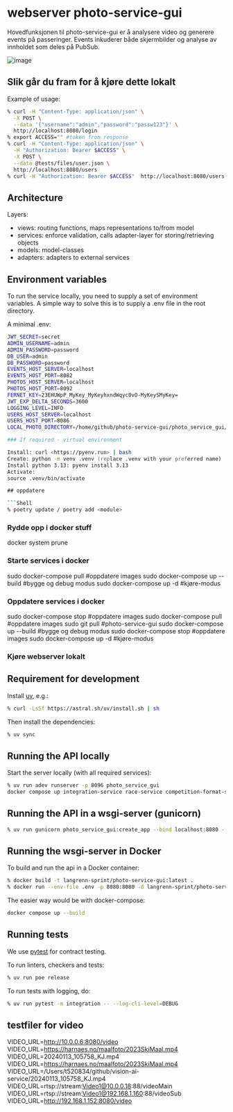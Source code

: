 # webserver photo-service-gui

Hovedfunksjonen til photo-service-gui er å analysere video og generere events på passeringer. Events inkuderer både skjermbilder og analyse av innholdet som deles på PubSub.

![image](https://github.com/langrenn-sprint/photo-service-gui/assets/56455987/2b7599a2-a58e-4ade-816e-c15abb1d6f7b)

## Slik går du fram for å kjøre dette lokalt

Example of usage:

```Zsh
% curl -H "Content-Type: application/json" \
  -X POST \
  --data '{"username":"admin","password":"passw123"}' \
  http://localhost:8080/login
% export ACCESS="" #token from response
% curl -H "Content-Type: application/json" \
  -H "Authorization: Bearer $ACCESS" \
  -X POST \
  --data @tests/files/user.json \
  http://localhost:8080/users
% curl -H "Authorization: Bearer $ACCESS"  http://localhost:8080/users
```

## Architecture

Layers:

- views: routing functions, maps representations to/from model
- services: enforce validation, calls adapter-layer for storing/retrieving objects
- models: model-classes
- adapters: adapters to external services

## Environment variables

To run the service locally, you need to supply a set of environment variables. A simple way to solve this is to supply a .env file in the root directory.

A minimal .env:

```Zsh
JWT_SECRET=secret
ADMIN_USERNAME=admin
ADMIN_PASSWORD=password
DB_USER=admin
DB_PASSWORD=password
EVENTS_HOST_SERVER=localhost
EVENTS_HOST_PORT=8082
PHOTOS_HOST_SERVER=localhost
PHOTOS_HOST_PORT=8092
FERNET_KEY=23EHUWpP_MyKey_MyKeyhxndWqyc0vO-MyKeySMyKey=
JWT_EXP_DELTA_SECONDS=3600
LOGGING_LEVEL=INFO
USERS_HOST_SERVER=localhost
USERS_HOST_PORT=8086
LOCAL_PHOTO_DIRECTORY=/home/github/photo-service-gui/photo_service_gui/files

### If required - virtual environment

Install: curl <https://pyenv.run> | bash
Create: python -m venv .venv (replace .venv with your preferred name)
Install python 3.13: pyenv install 3.13
Activate:
source .venv/bin/activate

## oppdatere

```Shell
% poetry update / poetry add <module>
```


### Rydde opp i docker stuff
docker system prune

### Starte services i docker
sudo docker-compose pull #oppdatere images
sudo docker-compose up --build #bygge og debug modus
sudo docker-compose up -d #kjøre-modus

### Oppdatere services i docker
sudo docker-compose stop #oppdatere images
sudo docker-compose pull #oppdatere images
sudo git pull #photo-service-gui
sudo docker-compose up --build #bygge og debug modus
sudo docker-compose stop #oppdatere images
sudo docker-compose up -d #kjøre-modus

### Kjøre webserver lokalt
## Requirement for development

Install [uv](https://docs.astral.sh/uv/), e.g.:

```Zsh
% curl -LsSf https://astral.sh/uv/install.sh | sh
```

Then install the dependencies:

```Zsh
% uv sync
```

## Running the API locally

Start the server locally (with all required services):

```Zsh
% uv run adev runserver -p 8096 photo_service_gui
docker compose up integration-service race-service competition-format-service photo-service user-service event-service mongodb

```

## Running the API in a wsgi-server (gunicorn)

```Zsh
% uv run gunicorn photo_service_gui:create_app --bind localhost:8080 --worker-class aiohttp.GunicornWebWorker
```

## Running the wsgi-server in Docker

To build and run the api in a Docker container:

```Zsh
% docker build -t langrenn-sprint/photo-service-gui:latest .
% docker run --env-file .env -p 8080:8080 -d langrenn-sprint/photo-service-gui:latest
```

The easier way would be with docker-compose:

```Zsh
docker compose up --build
```

## Running tests

We use [pytest](https://docs.pytest.org/en/latest/) for contract testing.

To run linters, checkers and tests:

```Zsh
% uv run poe release
```

To run tests with logging, do:

```Zsh
% uv run pytest -m integration -- --log-cli-level=DEBUG
```

## testfiler for video

VIDEO_URL=<http://10.0.0.6:8080/video>
VIDEO_URL=https://harnaes.no/maalfoto/2023SkiMaal.mp4
VIDEO_URL=20240113_105758_KJ.mp4
VIDEO_URL=<https://harnaes.no/maalfoto/2023SkiMaal.mp4>
VIDEO_URL=/Users/t520834/github/vision-ai-service/20240113_105758_KJ.mp4
VIDEO_URL=rtsp://stream:Video1@10.0.0.18:88/videoMain
VIDEO_URL=rtsp://stream:Video1@192.168.1.160:88/videoSub
VIDEO_URL=<http://192.168.1.152:8080/video>
